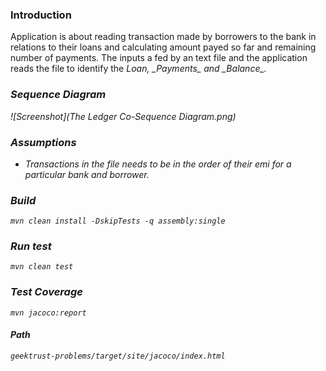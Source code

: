 <h3>Introduction</h3>
Application is about reading transaction made by borrowers to the bank in relations to their loans and calculating amount payed so far and 
remaining number of payments.
The inputs a fed by an text file and the application reads the file to identify the <i>Loan<i>, _Payments_ and _Balance_.

<h3>Sequence Diagram</h3>

![Screenshot](The Ledger Co-Sequence Diagram.png)

<h3>Assumptions</h3>
<ul>
<li>Transactions in the file needs to be in the order of their emi for a particular bank and borrower.</li>
</ul>

<h3>Build</h3>
<code>mvn clean install -DskipTests -q assembly:single</code>

<h3>Run test</h3>
<code>mvn clean test</code>

<h3>Test Coverage</h3>
<code>mvn jacoco:report</code>

<h4>Path</h4>
<code>geektrust-problems/target/site/jacoco/index.html</code>

